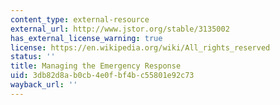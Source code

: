 ```yaml
---
content_type: external-resource
external_url: http://www.jstor.org/stable/3135002
has_external_license_warning: true
license: https://en.wikipedia.org/wiki/All_rights_reserved
status: ''
title: Managing the Emergency Response
uid: 3db82d8a-b0cb-4e0f-bf4b-c55801e92c73
wayback_url: ''
---
```

